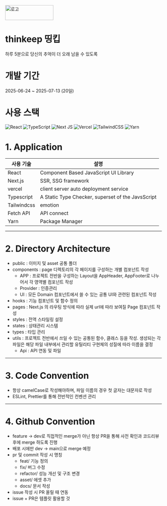 <img width="155" height="48" alt="로고" src="https://github.com/user-attachments/assets/84a0acc4-237b-443a-bf4e-5d0443388229" />

# thinkeep 띵킵
하루 5분으로 당신의 추억이 더 오래 남을 수 있도록 

# 개발 기간
2025-06-24 ~ 2025-07-13 (20일)

# 사용 스택
![React](https://img.shields.io/badge/react-%2320232a.svg?style=for-the-badge&logo=react&logoColor=%2361DAFB)
![TypeScript](https://img.shields.io/badge/typescript-%23007ACC.svg?style=for-the-badge&logo=typescript&logoColor=white)
![Next JS](https://img.shields.io/badge/Next-black?style=for-the-badge&logo=next.js&logoColor=white)
![Vercel](https://img.shields.io/badge/vercel-%23000000.svg?style=for-the-badge&logo=vercel&logoColor=white)
![TailwindCSS](https://img.shields.io/badge/tailwindcss-%2338B2AC.svg?style=for-the-badge&logo=tailwind-css&logoColor=white)
![Yarn](https://img.shields.io/badge/yarn-%232C8EBB.svg?style=for-the-badge&logo=yarn&logoColor=white)


# 1. Application

| 사용 기술 | 설명 |
| --- | --- |
| React | Component Based JavaScript UI Library |
| Next.js | SSR, SSG framework |
| vercel | client server auto deployment service |
| Typescript |  A Static Type Checker, superset of the JavsScript |
| Tailwindcss | emotion |
| Fetch API | API connect |
| Yarn | Package Manager |

---

# 2. Directory Architecture

- public : 이미지 및 asset 공통 폴더
- components : page 디렉토리의 각 페이지를 구성하는 개별 컴포넌트 작성
    - APP : 프로젝트 전반을 구성하는 Layout을 AppHeader, AppFooter로 나누어서 각 영역별 컴포넌트 작성
    - Provider : 인증관리
    - UI : 모든 Domain 컴포넌트에서 쓸 수 있는 공통 UI와 관련된 컴포넌트 작성
- hooks : 기능 컴포넌트 및 함수 정의
- pages : Next.js 의 라우팅 방식에 따라 실제 url에 따라 보여질 Page 컴포넌트 작성
- styles : 전역 스타일링 설정
- states : 상태관리 시스템
- types : 타입 관리
- utils : 프로젝트 전반에서 쓰일 수 있는 공통된 함수, 클래스 등을 작성. 생성되는 각 파일은 해당 파일 내부에서 관리할 유틸리티 구현체의 성질에 따라 이름을 결정
    - Api :  API 연동 및 파일
---

# 3. Code Convention

- 항상 camelCase로 작성해야하며, 파일 이름의 경우 첫 글자는 대문자로 작성
- ESLint, Prettier를 통해 전반적인 컨벤션 관리

---

# 4. Github Convention

- feature → dev로 직접적인 merge가 아닌 항상 PR을 통해 사전 확인과 코드리뷰 후에 merge 하도록 진행
- 배포 시에만 dev → main으로 merge 예정
- pr 및 commit 작성 시 명칭
    - feat/ 기능 정의
    - fix/ 버그 수정
    - refactor/ 성능 개선 및 구조 변경
    - asset/ 에셋 추가
    - docs/ 문서 작성
- issue 작성 시 PR 올릴 때 연동
- issue + PR은 템플릿 활용할 것
